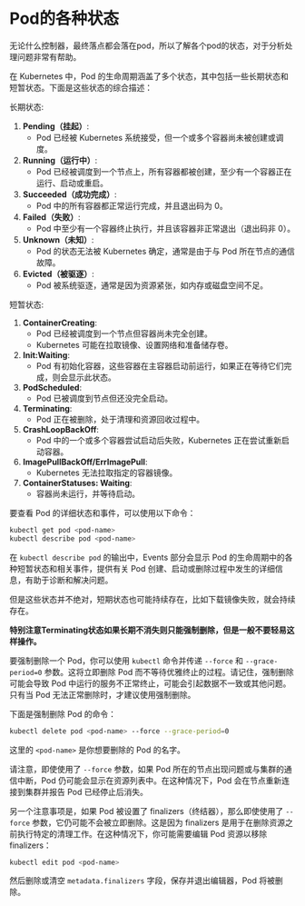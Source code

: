 # Pod的各种状态

无论什么控制器，最终落点都会落在pod，所以了解各个pod的状态，对于分析处理问题非常有帮助。



在 Kubernetes 中，Pod 的生命周期涵盖了多个状态，其中包括一些长期状态和短暂状态。下面是这些状态的综合描述：

长期状态:

1. **Pending（挂起）**:
   - Pod 已经被 Kubernetes 系统接受，但一个或多个容器尚未被创建或调度。
2. **Running（运行中）**:
   - Pod 已经被调度到一个节点上，所有容器都被创建，至少有一个容器正在运行、启动或重启。
3. **Succeeded（成功完成）**:
   - Pod 中的所有容器都正常运行完成，并且退出码为 0。
4. **Failed（失败）**:
   - Pod 中至少有一个容器终止执行，并且该容器非正常退出（退出码非 0）。
5. **Unknown（未知）**:
   - Pod 的状态无法被 Kubernetes 确定，通常是由于与 Pod 所在节点的通信故障。
6. **Evicted（被驱逐）**:
   - Pod 被系统驱逐，通常是因为资源紧张，如内存或磁盘空间不足。

短暂状态:

1. **ContainerCreating**:
   - Pod 已经被调度到一个节点但容器尚未完全创建。
   - Kubernetes 可能在拉取镜像、设置网络和准备储存卷。
2. **Init:Waiting**:
   - Pod 有初始化容器，这些容器在主容器启动前运行，如果正在等待它们完成，则会显示此状态。
3. **PodScheduled**:
   - Pod 已被调度到节点但还没完全启动。
4. **Terminating**:
   - Pod 正在被删除，处于清理和资源回收过程中。
5. **CrashLoopBackOff**:
   - Pod 中的一个或多个容器尝试启动后失败，Kubernetes 正在尝试重新启动容器。
6. **ImagePullBackOff/ErrImagePull**:
   - Kubernetes 无法拉取指定的容器镜像。
7. **ContainerStatuses: Waiting**:
   - 容器尚未运行，并等待启动。

要查看 Pod 的详细状态和事件，可以使用以下命令：

```bash
kubectl get pod <pod-name>
kubectl describe pod <pod-name>
```

在 `kubectl describe pod` 的输出中，Events 部分会显示 Pod 的生命周期中的各种短暂状态和相关事件，提供有关 Pod 创建、启动或删除过程中发生的详细信息，有助于诊断和解决问题。



但是这些状态并不绝对，短期状态也可能持续存在，比如下载镜像失败，就会持续存在。

**特别注意Terminating状态如果长期不消失则只能强制删除，但是一般不要轻易这样操作。**

要强制删除一个 Pod，你可以使用 `kubectl` 命令并传递 `--force` 和 `--grace-period=0` 参数。这将立即删除 Pod 而不等待优雅终止的过程。请记住，强制删除可能会导致 Pod 中运行的服务不正常终止，可能会引起数据不一致或其他问题。只有当 Pod 无法正常删除时，才建议使用强制删除。

下面是强制删除 Pod 的命令：

```bash
kubectl delete pod <pod-name> --force --grace-period=0
```

这里的 `<pod-name>` 是你想要删除的 Pod 的名字。

请注意，即使使用了 `--force` 参数，如果 Pod 所在的节点出现问题或与集群的通信中断，Pod 仍可能会显示在资源列表中。在这种情况下，Pod 会在节点重新连接到集群并报告 Pod 已经停止后消失。

另一个注意事项是，如果 Pod 被设置了 finalizers（终结器），那么即使使用了 `--force` 参数，它仍可能不会被立即删除。这是因为 finalizers 是用于在删除资源之前执行特定的清理工作。在这种情况下，你可能需要编辑 Pod 资源以移除 finalizers：

```bash
kubectl edit pod <pod-name>
```

然后删除或清空 `metadata.finalizers` 字段，保存并退出编辑器，Pod 将被删除。